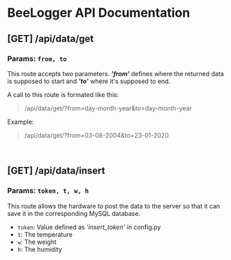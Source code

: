 # BeeLogger API Documentation

## [GET] /api/data/get
### Params: ```from, to```
This route accepts two parameters. **_'from'_** defines where the returned data is supposed to start and **_'to'_** where it's supposed to end.

A call to this route is formated like this:
> /api/data/get/?from=day-month-year&to=day-month-year

Example:
> /api/data/get/?from=03-08-2004&to=23-01-2020

<br>

## [GET] /api/data/insert
### Params: ```token, t, w, h```
This route allows the hardware to post the data to the server so that it can save it in the corresponding MySQL database.
* ```token```: Value defined as _'insert_token'_ in config.py
* ```t```: The temperature
* ```w```: The weight
* ```h```: The humidity